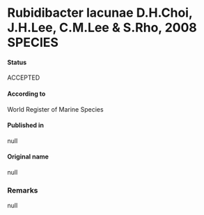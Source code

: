 # Rubidibacter lacunae D.H.Choi, J.H.Lee, C.M.Lee & S.Rho, 2008 SPECIES

#### Status
ACCEPTED

#### According to
World Register of Marine Species

#### Published in
null

#### Original name
null

### Remarks
null